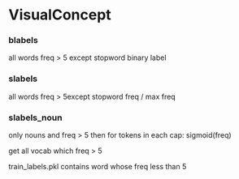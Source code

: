 # VisualConcept
### blabels
all words freq > 5 except stopword
binary label

### slabels
all words freq > 5except stopword
freq / max freq

### slabels_noun
only nouns and freq > 5
then for tokens in each cap:
    sigmoid(freq)

get all vocab which freq > 5

train_labels.pkl contains word whose freq less than 5
